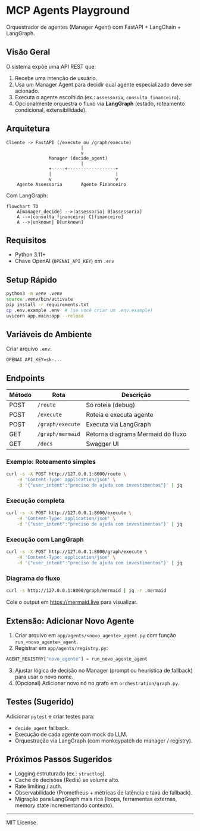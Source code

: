 # MCP Agents Playground

Orquestrador de agentes (Manager Agent) com FastAPI + LangChain + LangGraph.

## Visão Geral

O sistema expõe uma API REST que:
1. Recebe uma intenção de usuário.
2. Usa um Manager Agent para decidir qual agente especializado deve ser acionado.
3. Executa o agente escolhido (ex.: `assessoria`, `consulta_financeira`).
4. Opcionalmente orquestra o fluxo via **LangGraph** (estado, roteamento condicional, extensibilidade).

## Arquitetura

```
Cliente -> FastAPI (/execute ou /graph/execute)
							|
							v
				Manager (decide_agent)
							|
				+-----+------------------+
				|                        |
				v                        v
	Agente Assessoria       Agente Financeiro
```

Com LangGraph:

```mermaid
flowchart TD
	A[manager_decide] -->|assessoria| B[assessoria]
	A -->|consulta_financeira| C[financeiro]
	A -->|unknown| D[unknown]
```

## Requisitos

- Python 3.11+
- Chave OpenAI (`OPENAI_API_KEY`) em `.env`

## Setup Rápido

```bash
python3 -m venv .venv
source .venv/bin/activate
pip install -r requirements.txt
cp .env.example .env  # (se você criar um .env.example)
uvicorn app.main:app --reload
```

## Variáveis de Ambiente

Criar arquivo `.env`:

```
OPENAI_API_KEY=sk-...
```

## Endpoints

| Método | Rota              | Descrição                                      |
|--------|-------------------|------------------------------------------------|
| POST   | `/route`          | Só roteia (debug)                              |
| POST   | `/execute`        | Roteia e executa agente                        |
| POST   | `/graph/execute`  | Executa via LangGraph                          |
| GET    | `/graph/mermaid`  | Retorna diagrama Mermaid do fluxo              |
| GET    | `/docs`           | Swagger UI                                     |

### Exemplo: Roteamento simples

```bash
curl -s -X POST http://127.0.0.1:8000/route \
	-H 'Content-Type: application/json' \
	-d '{"user_intent":"preciso de ajuda com investimentos"}' | jq
```

### Execução completa

```bash
curl -s -X POST http://127.0.0.1:8000/execute \
	-H 'Content-Type: application/json' \
	-d '{"user_intent":"preciso de ajuda com investimentos"}' | jq
```

### Execução com LangGraph

```bash
curl -s -X POST http://127.0.0.1:8000/graph/execute \
	-H 'Content-Type: application/json' \
	-d '{"user_intent":"preciso de ajuda com investimentos"}' | jq
```

### Diagrama do fluxo

```bash
curl -s http://127.0.0.1:8000/graph/mermaid | jq -r .mermaid
```

Cole o output em https://mermaid.live para visualizar.

## Extensão: Adicionar Novo Agente

1. Criar arquivo em `app/agents/<novo_agente>_agent.py` com função `run_<novo_agente>_agent`.
2. Registrar em `app/agents/registry.py`:

```python
AGENT_REGISTRY["novo_agente"] = run_novo_agente_agent
```
3. Ajustar lógica de decisão no Manager (prompt ou heurística de fallback) para usar o novo nome.
4. (Opcional) Adicionar novo nó no grafo em `orchestration/graph.py`.

## Testes (Sugerido)

Adicionar `pytest` e criar testes para:
- `decide_agent` fallback.
- Execução de cada agente com mock do LLM.
- Orquestração via LangGraph (com monkeypatch do manager / registry).

## Próximos Passos Sugeridos

- Logging estruturado (ex.: `structlog`).
- Cache de decisões (Redis) se volume alto.
- Rate limiting / auth.
- Observabilidade (Prometheus + métricas de latência e taxa de fallback).
- Migração para LangGraph mais rica (loops, ferramentas externas, memory state incrementando contexto).

---
MIT License.